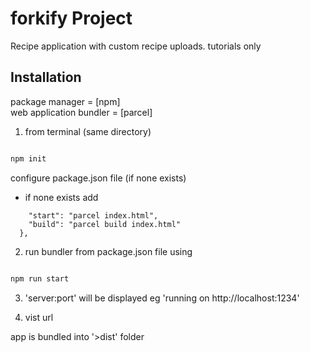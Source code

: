 # forkify Project

Recipe application with custom recipe uploads.
tutorials only

## Installation

package manager = [npm]  
web application bundler = [parcel]

1. from terminal (same directory)

```bash

npm init

```

configure package.json file (if none exists)  
- if none exists add
 
``` "scripts": {
    "start": "parcel index.html",
    "build": "parcel build index.html"
  },
```

2. run bundler from package.json file using

```bash

npm run start

```

3. 'server:port' will be displayed eg 'running on http://localhost:1234'

4. vist url

app is bundled into '>dist' folder
